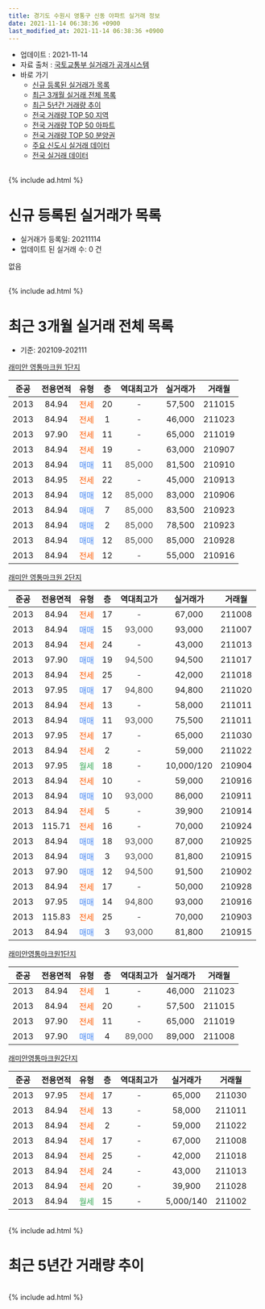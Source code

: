 ```yaml
---
title: 경기도 수원시 영통구 신동 아파트 실거래 정보
date: 2021-11-14 06:38:36 +0900
last_modified_at: 2021-11-14 06:38:36 +0900
---
```


* 업데이트 : 2021-11-14
* 자료 출처 : [국토교통부 실거래가 공개시스템](http://rt.molit.go.kr)
* 바로 가기
    * [신규 등록된 실거래가 목록](#신규-등록된-실거래가-목록)
    * [최근 3개월 실거래 전체 목록](#최근-3개월-실거래-전체-목록)
    * [최근 5년간 거래량 추이](#최근-5년간-거래량-추이)
    * [전국 거래량 TOP 50 지역](https://inasie.github.io/apt-trade-info/최근-3개월-전국에서-가장-거래가-많이-발생한-지역)
    * [전국 거래량 TOP 50 아파트](https://inasie.github.io/apt-trade-info/최근-3개월-전국에서-가장-거래가-많이-발생한-아파트)
    * [전국 거래량 TOP 50 분양권](https://inasie.github.io/apt-trade-info/최근-3개월-전국에서-가장-거래가-많이-발생한-분양권)
    * [주요 신도시 실거래 데이터](https://inasie.github.io/apt-trade-info/주요-신도시)
    * [전국 실거래 데이터](https://inasie.github.io/apt-trade-info/전국)
<br>
{% include ad.html %}
<br>

# 신규 등록된 실거래가 목록
* 실거래가 등록일: 20211114
* 업데이트 된 실거래 수: 0 건

없음

<br>
{% include ad.html %}
<br>

# 최근 3개월 실거래 전체 목록
* 기준: 202109-202111


[래미안 영통마크원 1단지](https://search.naver.com/search.naver?query=%EA%B2%BD%EA%B8%B0%EB%8F%84+%EC%88%98%EC%9B%90%EC%8B%9C+%EC%98%81%ED%86%B5%EA%B5%AC+%EC%8B%A0%EB%8F%99+%EB%9E%98%EB%AF%B8%EC%95%88+%EC%98%81%ED%86%B5%EB%A7%88%ED%81%AC%EC%9B%90+1%EB%8B%A8%EC%A7%80)

|준공|전용면적|유형|층|역대최고가|실거래가|거래월|
|:---:|:---:|:---:|:---:|:---:|:---:|:---:|
|2013|84.94|<span style="color:#ff5a00">전세</span>|20|<span style="color:#444444">-</span>|57,500|211015|
|2013|84.94|<span style="color:#ff5a00">전세</span>|1|<span style="color:#444444">-</span>|46,000|211023|
|2013|97.90|<span style="color:#ff5a00">전세</span>|11|<span style="color:#444444">-</span>|65,000|211019|
|2013|84.94|<span style="color:#ff5a00">전세</span>|19|<span style="color:#444444">-</span>|63,000|210907|
|2013|84.94|<span style="color:#4285f3">매매</span>|11|<span style="color:#444444">85,000</span>|81,500|210910|
|2013|84.95|<span style="color:#ff5a00">전세</span>|22|<span style="color:#444444">-</span>|45,000|210913|
|2013|84.94|<span style="color:#4285f3">매매</span>|12|<span style="color:#444444">85,000</span>|83,000|210906|
|2013|84.94|<span style="color:#4285f3">매매</span>|7|<span style="color:#444444">85,000</span>|83,500|210923|
|2013|84.94|<span style="color:#4285f3">매매</span>|2|<span style="color:#444444">85,000</span>|78,500|210923|
|2013|84.94|<span style="color:#4285f3">매매</span>|12|<span style="color:#444444">85,000</span>|85,000|210928|
|2013|84.94|<span style="color:#ff5a00">전세</span>|12|<span style="color:#444444">-</span>|55,000|210916|

[래미안 영통마크원 2단지](https://search.naver.com/search.naver?query=%EA%B2%BD%EA%B8%B0%EB%8F%84+%EC%88%98%EC%9B%90%EC%8B%9C+%EC%98%81%ED%86%B5%EA%B5%AC+%EC%8B%A0%EB%8F%99+%EB%9E%98%EB%AF%B8%EC%95%88+%EC%98%81%ED%86%B5%EB%A7%88%ED%81%AC%EC%9B%90+2%EB%8B%A8%EC%A7%80)

|준공|전용면적|유형|층|역대최고가|실거래가|거래월|
|:---:|:---:|:---:|:---:|:---:|:---:|:---:|
|2013|84.94|<span style="color:#ff5a00">전세</span>|17|<span style="color:#444444">-</span>|67,000|211008|
|2013|84.94|<span style="color:#4285f3">매매</span>|15|<span style="color:#444444">93,000</span>|93,000|211007|
|2013|84.94|<span style="color:#ff5a00">전세</span>|24|<span style="color:#444444">-</span>|43,000|211013|
|2013|97.90|<span style="color:#4285f3">매매</span>|19|<span style="color:#444444">94,500</span>|94,500|211017|
|2013|84.94|<span style="color:#ff5a00">전세</span>|25|<span style="color:#444444">-</span>|42,000|211018|
|2013|97.95|<span style="color:#4285f3">매매</span>|17|<span style="color:#444444">94,800</span>|94,800|211020|
|2013|84.94|<span style="color:#ff5a00">전세</span>|13|<span style="color:#444444">-</span>|58,000|211011|
|2013|84.94|<span style="color:#4285f3">매매</span>|11|<span style="color:#444444">93,000</span>|75,500|211011|
|2013|97.95|<span style="color:#ff5a00">전세</span>|17|<span style="color:#444444">-</span>|65,000|211030|
|2013|84.94|<span style="color:#ff5a00">전세</span>|2|<span style="color:#444444">-</span>|59,000|211022|
|2013|97.95|<span style="color:#34a853">월세</span>|18|<span style="color:#444444">-</span>|10,000/120|210904|
|2013|84.94|<span style="color:#ff5a00">전세</span>|10|<span style="color:#444444">-</span>|59,000|210916|
|2013|84.94|<span style="color:#4285f3">매매</span>|10|<span style="color:#444444">93,000</span>|86,000|210911|
|2013|84.94|<span style="color:#ff5a00">전세</span>|5|<span style="color:#444444">-</span>|39,900|210914|
|2013|115.71|<span style="color:#ff5a00">전세</span>|16|<span style="color:#444444">-</span>|70,000|210924|
|2013|84.94|<span style="color:#4285f3">매매</span>|18|<span style="color:#444444">93,000</span>|87,000|210925|
|2013|84.94|<span style="color:#4285f3">매매</span>|3|<span style="color:#444444">93,000</span>|81,800|210915|
|2013|97.90|<span style="color:#4285f3">매매</span>|12|<span style="color:#444444">94,500</span>|91,500|210902|
|2013|84.94|<span style="color:#ff5a00">전세</span>|17|<span style="color:#444444">-</span>|50,000|210928|
|2013|97.95|<span style="color:#4285f3">매매</span>|14|<span style="color:#444444">94,800</span>|93,000|210916|
|2013|115.83|<span style="color:#ff5a00">전세</span>|25|<span style="color:#444444">-</span>|70,000|210903|
|2013|84.94|<span style="color:#4285f3">매매</span>|3|<span style="color:#444444">93,000</span>|81,800|210915|

[래미안영통마크원1단지](https://search.naver.com/search.naver?query=%EA%B2%BD%EA%B8%B0%EB%8F%84+%EC%88%98%EC%9B%90%EC%8B%9C+%EC%98%81%ED%86%B5%EA%B5%AC+%EC%8B%A0%EB%8F%99+%EB%9E%98%EB%AF%B8%EC%95%88%EC%98%81%ED%86%B5%EB%A7%88%ED%81%AC%EC%9B%901%EB%8B%A8%EC%A7%80)

|준공|전용면적|유형|층|역대최고가|실거래가|거래월|
|:---:|:---:|:---:|:---:|:---:|:---:|:---:|
|2013|84.94|<span style="color:#ff5a00">전세</span>|1|<span style="color:#444444">-</span>|46,000|211023|
|2013|84.94|<span style="color:#ff5a00">전세</span>|20|<span style="color:#444444">-</span>|57,500|211015|
|2013|97.90|<span style="color:#ff5a00">전세</span>|11|<span style="color:#444444">-</span>|65,000|211019|
|2013|97.90|<span style="color:#4285f3">매매</span>|4|<span style="color:#444444">89,000</span>|89,000|211008|

[래미안영통마크원2단지](https://search.naver.com/search.naver?query=%EA%B2%BD%EA%B8%B0%EB%8F%84+%EC%88%98%EC%9B%90%EC%8B%9C+%EC%98%81%ED%86%B5%EA%B5%AC+%EC%8B%A0%EB%8F%99+%EB%9E%98%EB%AF%B8%EC%95%88%EC%98%81%ED%86%B5%EB%A7%88%ED%81%AC%EC%9B%902%EB%8B%A8%EC%A7%80)

|준공|전용면적|유형|층|역대최고가|실거래가|거래월|
|:---:|:---:|:---:|:---:|:---:|:---:|:---:|
|2013|97.95|<span style="color:#ff5a00">전세</span>|17|<span style="color:#444444">-</span>|65,000|211030|
|2013|84.94|<span style="color:#ff5a00">전세</span>|13|<span style="color:#444444">-</span>|58,000|211011|
|2013|84.94|<span style="color:#ff5a00">전세</span>|2|<span style="color:#444444">-</span>|59,000|211022|
|2013|84.94|<span style="color:#ff5a00">전세</span>|17|<span style="color:#444444">-</span>|67,000|211008|
|2013|84.94|<span style="color:#ff5a00">전세</span>|25|<span style="color:#444444">-</span>|42,000|211018|
|2013|84.94|<span style="color:#ff5a00">전세</span>|24|<span style="color:#444444">-</span>|43,000|211013|
|2013|84.94|<span style="color:#ff5a00">전세</span>|20|<span style="color:#444444">-</span>|39,900|211028|
|2013|84.94|<span style="color:#34a853">월세</span>|15|<span style="color:#444444">-</span>|5,000/140|211002|


<br>
{% include ad.html %}
<br>

# 최근 5년간 거래량 추이


<div style="width:100%;">
    <canvas id="deal_progress" height="200"></canvas>
</div>

<script>
new Chart(document.getElementById("deal_progress"), {
    type: 'line',
    data: {
        labels: ['201611','201612','201701','201702','201703','201704','201705','201706','201707','201708','201709','201710','201711','201712','201801','201802','201803','201804','201805','201806','201807','201808','201809','201810','201811','201812','201901','201902','201903','201904','201905','201906','201907','201908','201909','201910','201911','201912','202001','202002','202003','202004','202005','202006','202007','202008','202009','202010','202011','202012','202101','202102','202103','202104','202105','202106','202107','202108','202109','202110','202111'],
        datasets: [{
            label: '매매',
            pointRadius: 1,
            data: [4, 2, 2, 2, 5, 2, 5, 5, 4, 2, 7, 6, 10, 4, 3, 8, 11, 8, 9, 14, 8, 15, 22, 14, 13, 4, 1, 2, 2, 3, 4, 11, 11, 7, 15, 40, 36, 6, 5, 7, 2, 0, 4, 7, 14, 9, 6, 2, 16, 32, 20, 4, 7, 18, 8, 12, 7, 9, 11, 5, 0],
            borderColor: "rgba(255, 201, 14, 1)",
            backgroundColor: "rgba(255, 201, 14, 0.5)",
            fill: false,
            lineTension: 0
        },{
            label: '전월세',
            pointRadius: 1,
            data: [8, 2, 1, 1, 0, 0, 2, 2, 4, 0, 3, 2, 6, 7, 8, 6, 4, 4, 0, 4, 5, 1, 3, 0, 4, 1, 7, 2, 4, 5, 3, 6, 8, 8, 5, 6, 9, 11, 9, 13, 3, 7, 10, 7, 5, 9, 4, 8, 1, 7, 9, 12, 8, 8, 5, 3, 8, 3, 9, 20, 0],
            borderColor: "rgba(0, 141, 185, 1)",
            backgroundColor: "rgba(0, 141, 185, 0.5)",
            fill: false,
            lineTension: 0
        }
        ]
    },
    options: {
        responsive: true,
        title: {
            display: false
        },
        tooltips: {
            mode: 'index',
            intersect: false
        },
        hover: {
            mode: 'nearest',
            intersect: true
        },
        scales: {
            xAxes: [{
                display: true,
                scaleLabel: {
                    display: true,
                    labelString: '년/월'
                }
            }],
            yAxes: [{
                display: true,
                ticks: {
                    suggestedMin: 0,
                },
                scaleLabel: {
                    display: true,
                    labelString: '실거래 수'
                }
            }]
        }
    }
});

</script>


<br>
{% include ad.html %}
<br>

